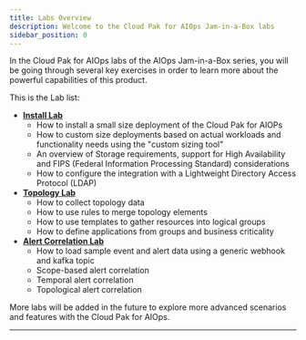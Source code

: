 ```yaml
---
title: Labs Overview
description: Welcome to the Cloud Pak for AIOps Jam-in-a-Box labs
sidebar_position: 0
---
```


In the Cloud Pak for AIOps labs of the AIOps Jam-in-a-Box series, you will be going through
several key exercises in order to learn more about the powerful capabilities of this product.

This is the Lab list:

- [**Install Lab**](../Install-Lab/1-introduction/index.mdx)
  - How to install a small size deployment of the Cloud Pak for AIOPs
  - How to custom size deployments based on actual workloads and functionality needs using the "custom sizing tool"
  - An overview of Storage requirements, support for High Availability and FIPS (Federal Information Processing Standard) considerations
  - How to configure the integration with a Lightweight Directory Access Protocol (LDAP)
- [**Topology Lab**](../Topology-Lab/1-introduction/index.mdx)
  - How to collect topology data
  - How to use rules to merge topology elements
  - How to use templates to gather resources into logical groups
  - How to define applications from groups and business criticality
- [**Alert Correlation Lab**](../Alert-Lab/1-introduction/index.mdx)
  - How to load sample event and alert data using a generic webhook and kafka topic
  - Scope-based alert correlation
  - Temporal alert correlation
  - Topological alert correlation


More labs will be added in the future to explore more advanced scenarios and
features with the Cloud Pak for AIOps.

---
